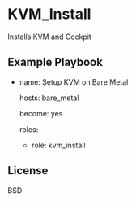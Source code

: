 KVM_Install
=========

Installs KVM and Cockpit

Example Playbook
----------------

- name: Setup KVM on Bare Metal

  hosts: bare_metal

  become: yes

  roles:

    - role: kvm_install

License
-------

BSD

